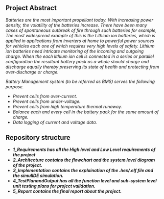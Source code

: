 ## Project Abstract
*Batteries are the most important propellant today. With increasing power density, the
volatility of the batteries increase. There have been many cases of spontaneous outbreak of fire
through such batteries for example, The most widespread example of this is the Lithium ion
batteries, which is applied in applications from inverters at home to powerful power sources for
vehicles each one of which requires very high levels of safety. Lithium ion batteries need intricate
monitoring of the incoming and outgoing charge. When the each lithium ion cell is connected in a
series or parallel configuration the resultant battery pack as a whole should charge and discharge
equally thereby preserving its state of health and protecting from over-discharge or charge.* 

*Battery Management system (to be referred as BMS) serves the following purpose.*
- *Prevent cells from over-current.*
- *Prevent cells from under-voltage.*
- *Prevent cells from high temperature thermal runaway.*
- *Balance each and every cell in the battery pack for the same amount of charge.*
- *Data logging of current and voltage data.*

## Repository structure
- ***1_Requirements has all the High level and Low Level requirements of the project***
- ***2_Architecture contains the flowchart and the system level diagram of the project.***
- ***3_Implementation contains the explaination of the .hex/.elf file and the simulIDE simulation.***
- ***4_TestPlanandOutput has all the function level and sub-system level unit testing plans for project validation.***
- ***5_Report contains the final report about the project.*** 
